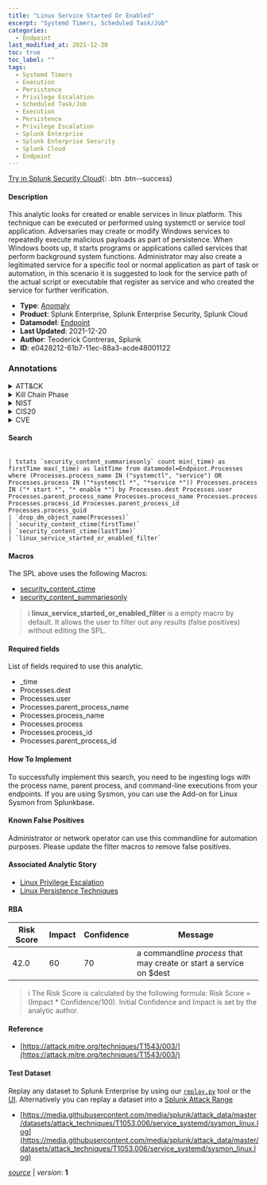 ```yaml
---
title: "Linux Service Started Or Enabled"
excerpt: "Systemd Timers, Scheduled Task/Job"
categories:
  - Endpoint
last_modified_at: 2021-12-20
toc: true
toc_label: ""
tags:
  - Systemd Timers
  - Execution
  - Persistence
  - Privilege Escalation
  - Scheduled Task/Job
  - Execution
  - Persistence
  - Privilege Escalation
  - Splunk Enterprise
  - Splunk Enterprise Security
  - Splunk Cloud
  - Endpoint
---
```




[Try in Splunk Security Cloud](https://www.splunk.com/en_us/cyber-security.html){: .btn .btn--success}

#### Description

This analytic looks for created or enable services in linux platform. This technique can be executed or performed using systemctl or service tool application. Adversaries may create or modify Windows services to repeatedly execute malicious payloads as part of persistence. When Windows boots up, it starts programs or applications called services that perform background system functions. Administrator may also create a legitimated service for a specific tool or normal application as part of task or automation, in this scenario it is suggested to look for the service path of the actual script or executable that register as service and who created the service for further verification.

- **Type**: [Anomaly](https://github.com/splunk/security_content/wiki/Detection-Analytic-Types)
- **Product**: Splunk Enterprise, Splunk Enterprise Security, Splunk Cloud
- **Datamodel**: [Endpoint](https://docs.splunk.com/Documentation/CIM/latest/User/Endpoint)
- **Last Updated**: 2021-12-20
- **Author**: Teoderick Contreras, Splunk
- **ID**: e0428212-61b7-11ec-88a3-acde48001122

### Annotations
<details>
  <summary>ATT&CK</summary>

<div markdown="1">

#### [ATT&CK](https://attack.mitre.org/)

| ID          | Technique   | Tactic         |
| ----------- | ----------- |--------------- |
| [T1053.006](https://attack.mitre.org/techniques/T1053/006/) | Systemd Timers | Execution, Persistence, Privilege Escalation |

| [T1053](https://attack.mitre.org/techniques/T1053/) | Scheduled Task/Job | Execution, Persistence, Privilege Escalation |

</div>
</details>


<details>
  <summary>Kill Chain Phase</summary>

<div markdown="1">

* Exploitation


</div>
</details>


<details>
  <summary>NIST</summary>

<div markdown="1">

* DE.CM



</div>
</details>

<details>
  <summary>CIS20</summary>

<div markdown="1">

* CIS 3
* CIS 5
* CIS 16



</div>
</details>

<details>
  <summary>CVE</summary>

<div markdown="1">


</div>
</details>


#### Search

```

| tstats `security_content_summariesonly` count min(_time) as firstTime max(_time) as lastTime from datamodel=Endpoint.Processes where (Processes.process_name IN ("systemctl", "service") OR Processes.process IN ("*systemctl *", "*service *")) Processes.process IN ("* start *", "* enable *") by Processes.dest Processes.user Processes.parent_process_name Processes.process_name Processes.process Processes.process_id Processes.parent_process_id Processes.process_guid 
| `drop_dm_object_name(Processes)` 
| `security_content_ctime(firstTime)` 
| `security_content_ctime(lastTime)` 
| `linux_service_started_or_enabled_filter`
```

#### Macros
The SPL above uses the following Macros:
* [security_content_ctime](https://github.com/splunk/security_content/blob/develop/macros/security_content_ctime.yml)
* [security_content_summariesonly](https://github.com/splunk/security_content/blob/develop/macros/security_content_summariesonly.yml)

> :information_source:
> **linux_service_started_or_enabled_filter** is a empty macro by default. It allows the user to filter out any results (false positives) without editing the SPL.



#### Required fields
List of fields required to use this analytic.
* _time
* Processes.dest
* Processes.user
* Processes.parent_process_name
* Processes.process_name
* Processes.process
* Processes.process_id
* Processes.parent_process_id



#### How To Implement
To successfully implement this search, you need to be ingesting logs with the process name, parent process, and command-line executions from your endpoints. If you are using Sysmon, you can use the Add-on for Linux Sysmon from Splunkbase.
#### Known False Positives
Administrator or network operator can use this commandline for automation purposes. Please update the filter macros to remove false positives.

#### Associated Analytic Story
* [Linux Privilege Escalation](/stories/linux_privilege_escalation)
* [Linux Persistence Techniques](/stories/linux_persistence_techniques)




#### RBA

| Risk Score  | Impact      | Confidence   | Message      |
| ----------- | ----------- |--------------|--------------|
| 42.0 | 60 | 70 | a commandline $process$ that may create or start a service on $dest |


> :information_source:
> The Risk Score is calculated by the following formula: Risk Score = (Impact * Confidence/100). Initial Confidence and Impact is set by the analytic author.


#### Reference

* [https://attack.mitre.org/techniques/T1543/003/](https://attack.mitre.org/techniques/T1543/003/)



#### Test Dataset
Replay any dataset to Splunk Enterprise by using our [`replay.py`](https://github.com/splunk/attack_data#using-replaypy) tool or the [UI](https://github.com/splunk/attack_data#using-ui).
Alternatively you can replay a dataset into a [Splunk Attack Range](https://github.com/splunk/attack_range#replay-dumps-into-attack-range-splunk-server)

* [https://media.githubusercontent.com/media/splunk/attack_data/master/datasets/attack_techniques/T1053.006/service_systemd/sysmon_linux.log](https://media.githubusercontent.com/media/splunk/attack_data/master/datasets/attack_techniques/T1053.006/service_systemd/sysmon_linux.log)



[*source*](https://github.com/splunk/security_content/tree/develop/detections/endpoint/linux_service_started_or_enabled.yml) \| *version*: **1**
